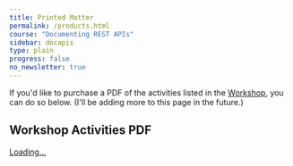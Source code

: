 ```yaml
---
title: Printed Matter
permalink: /products.html
course: "Documenting REST APIs"
sidebar: docapis
type: plain
progress: false
no_newsletter: true
---
```


If you'd like to purchase a PDF of the activities listed in the [Workshop](workshop.html), you can do so below. (I'll be adding more to this page in the future.)

## Workshop Activities PDF

<script src="https://gumroad.com/js/gumroad-embed.js"></script>
<div class="gumroad-product-embed" data-gumroad-product-id="tjmRD"><a href="https://gumroad.com/l/tjmRD">Loading...</a></div>
